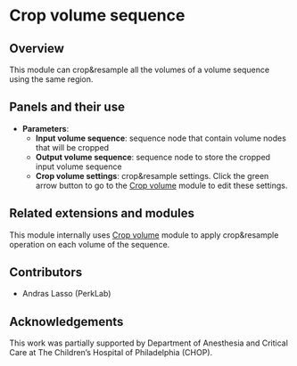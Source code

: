 # Crop volume sequence

## Overview

This module can crop&resample all the volumes of a volume sequence using the same region.

## Panels and their use

- **Parameters**:
  - **Input volume sequence**: sequence node that contain volume nodes that will be cropped
  - **Output volume sequence**: sequence node to store the cropped input volume sequence
  - **Crop volume settings**: crop&resample settings. Click the green arrow button to go to the [Crop volume](cropvolume.md) module to edit these settings.

## Related extensions and modules

This module internally uses [Crop volume](cropvolume.md) module to apply crop&resample operation on each volume of the sequence.

## Contributors

- Andras Lasso (PerkLab)

## Acknowledgements

This work was partially supported by Department of Anesthesia and Critical Care at The Children’s Hospital of Philadelphia (CHOP).
